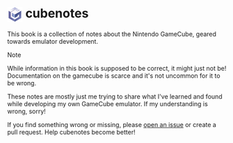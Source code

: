 # <img src="images/gc.png" width="35px" style="display: inline; vertical-align: middle;"> cubenotes

This book is a collection of notes about the Nintendo GameCube, geared towards emulator development.

> [!NOTE]
> While information in this book is supposed to be correct, it might just not be! Documentation on
> the gamecube is scarce and it's not uncommon for it to be wrong.
>
> These notes are mostly just me trying to share what I've learned and found while developing my own
> GameCube emulator. If my understanding is wrong, sorry!
>
> If you find something wrong or missing, please [open an issue](https://github.com/vxpm/cubenotes/issues/new)
> or create a pull request. Help cubenotes become better!
